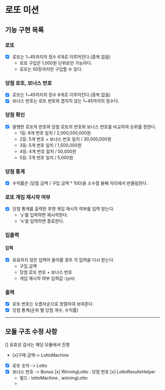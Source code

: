 # 로또 미션

## 기능 구현 목록

### 로또

- [x] 로또는 1~45까지의 정수 6개로 이루어진다.(중복 없음)
  - 로또 구입은 1,000원 단위로만 가능하다.
  - 로또는 50장까지만 구입할 수 있다.

### 당첨 로또, 보너스 번호

- [x] 로또는 1~45까지의 정수 6개로 이루어진다.(중복 없음)
- [x] 보너스 번호는 로또 번호와 겹치지 않는 1~45까지의 정수다.

### 당첨 확인

- [x] 발행한 로또의 번호와 당첨 로또의 번호와 보너스 번호를 비교하여 순위를 정한다.
  - 1등: 6개 번호 일치 / 2,000,000,000원
  - 2등: 5개 번호 + 보너스 번호 일치 / 30,000,000원
  - 3등: 5개 번호 일치 / 1,500,000원
  - 4등: 4개 번호 일치 / 50,000원
  - 5등: 3개 번호 일치 / 5,000원

### 당첨 통계

- [x] 수익률은 (당첨 금액 / 구입 금액 \* 100)을 소수점 둘째 자리에서 반올림한다.

### 로또 게임 재시작 여부

- [x] 당첨 통계를 출력한 후엔 게임 재시작 여부를 입력 받는다.
  - 'y'를 입력하면 재시작한다.
  - 'n'을 입력하면 종료한다.

### 입출력

#### 입력

- [x] 유효하지 않은 입력이 들어올 경우 각 입력을 다시 받는다.
  - 구입 금액
  - 당첨 로또 번호 + 보너스 번호
  - 게임 재시작 여부 입력값 :(y/n)

### 출력

- [x] 로또 번호는 오름차순으로 정렬하여 보여준다.
- [x] 당첨 통계(순위 별 당첨 개수, 수익률)

---

## 모듈 구조 수정 사항

[] 유효성 검사는 해당 모듈에서 진행

- [x]구매 금액-> LottoMachine
- [x] 로또 숫자 -> Lotto
- [x] 보너스 번호 -> Bonus
      [x] WinningLotto : 당첨 번호
      [x] LottoResultsHelper
  - 필드 : lottoMachine , winningLotto
  -
